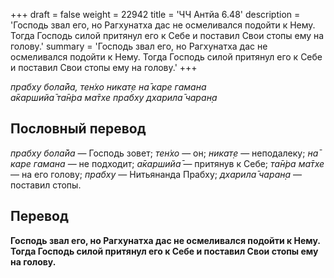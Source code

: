 +++
draft = false
weight = 22942
title = 'ЧЧ Антйа 6.48'
description = 'Господь звал его, но Рагхунатха дас не осмеливался подойти к Нему. Тогда Господь силой притянул его к Себе и поставил Свои стопы ему на голову.'
summary = 'Господь звал его, но Рагхунатха дас не осмеливался подойти к Нему. Тогда Господь силой притянул его к Себе и поставил Свои стопы ему на голову.'
+++

_прабху бола̄йа,_ _тен̇хо никат̣е на̄ каре гамана  
а̄каршийа̄ та̄н̇ра ма̄тхе прабху дхарила̄ чаран̣а_

## Пословный перевод

_прабху_ _бола̄йа_ — Господь зовет; _тен̇хо_ — он; _никат̣е_ — неподалеку; _на̄_ _каре_ _гамана_ — не подходит; _а̄каршийа̄_ — притянув к Себе; _та̄н̇ра_ _ма̄тхе_ — на его голову; _прабху_ — Нитьянанда Прабху; _дхарила̄_ _чаран̣а_ — поставил стопы.

## Перевод

**Господь звал его, но Рагхунатха дас не осмеливался подойти к Нему. Тогда Господь силой притянул его к Себе и поставил Свои стопы ему на голову.**
